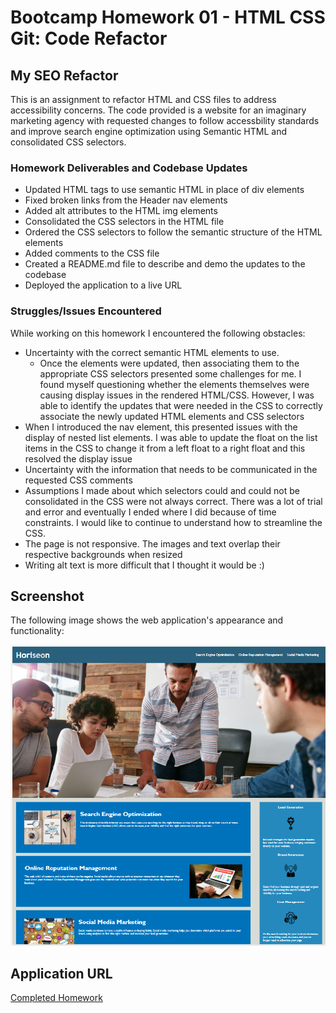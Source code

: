 # Bootcamp Homework 01 - HTML CSS Git: Code Refactor

## My SEO Refactor

This is an assignment to refactor HTML and CSS files to address accessibility concerns.  The code provided is a website for an imaginary marketing agency with requested changes to follow accessbility standards and improve search engine optimization using Semantic HTML and consolidated CSS selectors.  

### Homework Deliverables and Codebase Updates

* Updated HTML tags to use semantic HTML in place of div elements
* Fixed broken links from the Header nav elements
* Added alt attributes to the HTML img elements
* Consolidated the CSS selectors in the HTML file
* Ordered the CSS selectors to follow the semantic structure of the HTML elements
* Added comments to the CSS file
* Created a README.md file to describe and demo the updates to the codebase
* Deployed the application to a live URL


### Struggles/Issues Encountered

While working on this homework I encountered the following obstacles:
* Uncertainty with the correct semantic HTML elements to use.  
  * Once the elements were updated, then associating them to the appropriate CSS selectors presented some challenges for me.  I found myself questioning whether the elements themselves were causing display issues in the rendered HTML/CSS.  However, I was able to identify the updates that were needed in the CSS to correctly associate the newly updated HTML elements and CSS selectors
* When I introduced the nav element, this presented issues with the display of nested list elements.  I was able to update the float on the list items in the CSS to change it from a left float to a right float and this resolved the display issue 
* Uncertainty with the information that needs to be communicated in the requested CSS comments
* Assumptions I made about which selectors could and could not be consolidated in the CSS were not always correct.  There was a lot of trial and error and eventually I ended where I did because of time constraints.  I would like to continue to understand how to streamline the CSS.
* The page is not responsive.  The images and text overlap their respective backgrounds when resized
* Writing alt text is more difficult that I thought it would be  :)


## Screenshot

The following image shows the web application's appearance and functionality:

![seo refactor demo](./assets/seo-refactor-demo.png)


## Application URL
[Completed Homework](https://thorgriffs.github.io/seo-refactor/)